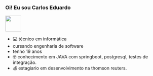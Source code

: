 ### Oi! Eu sou Carlos Eduardo
<div>
<a href= "https://instagram.com/kadubez_/">
<img width="50" src="https://upload.wikimedia.org/wikipedia/commons/5/58/Instagram-Icon.png">

</a>
</div>

- 💻 técnico em informática
- cursando engenharia de software
- tenho 19 anos
- 🤓 conhecimento em JAVA com springboot, postgresql, testes de integração.
- 💰 estagiario em desenvolvimento na thomson reuters.
